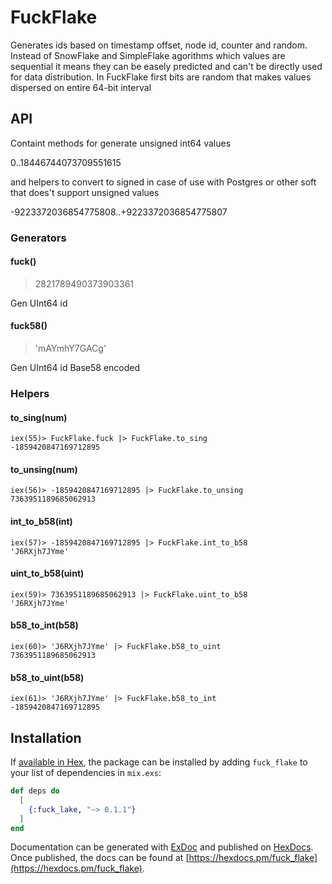 # FuckFlake

Generates ids based on timestamp offset, node id, counter and random.
Instead of SnowFlake and SimpleFlake agorithms which values   are sequential it means they can be easely predicted and can't be directly used for data distribution.
In FuckFlake first bits are random that makes values dispersed on entire 64-bit interval

## API

Containt methods for generate unsigned int64 values

0..18446744073709551615

and helpers to convert to signed in case of use with Postgres or other soft that does't support unsigned values

-9223372036854775808..+9223372036854775807

### Generators

#### fuck()

> 2821789490373903361

Gen UInt64 id

#### fuck58()

> 'mAYmhY7GACg'

Gen UInt64 id Base58 encoded

### Helpers

#### to_sing(num)

    iex(55)> FuckFlake.fuck |> FuckFlake.to_sing
    -1859420847169712895

#### to_unsing(num)

    iex(56)> -1859420847169712895 |> FuckFlake.to_unsing
    7363951189685062913

#### int_to_b58(int)

    iex(57)> -1859420847169712895 |> FuckFlake.int_to_b58
    'J6RXjh7JYme'

#### uint_to_b58(uint)

    iex(59)> 7363951189685062913 |> FuckFlake.uint_to_b58
    'J6RXjh7JYme'

#### b58_to_int(b58)

    iex(60)> 'J6RXjh7JYme' |> FuckFlake.b58_to_uint
    7363951189685062913

#### b58_to_uint(b58)

    iex(61)> 'J6RXjh7JYme' |> FuckFlake.b58_to_int
    -1859420847169712895

 
## Installation

If [available in Hex](https://hex.pm/docs/publish), the package can be installed
by adding `fuck_flake` to your list of dependencies in `mix.exs`:

```elixir
def deps do
  [
    {:fuck_lake, "~> 0.1.1"}
  ]
end
```

Documentation can be generated with [ExDoc](https://github.com/elixir-lang/ex_doc)
and published on [HexDocs](https://hexdocs.pm). Once published, the docs can
be found at [https://hexdocs.pm/fuck_flake](https://hexdocs.pm/fuck_flake).

